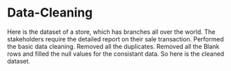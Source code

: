 # Data-Cleaning
Here is the dataset of a store, which has branches all over the world. The stakeholders require the detailed report on their sale transaction. 
Performed the basic data cleaning.
Removed all the duplicates.
Removed all the Blank rows and filled the null values for the consistant data.
So here is the cleaned dataset.
